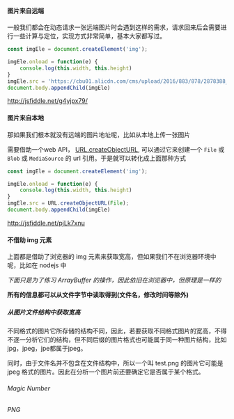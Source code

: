 
#### 图片来自远端

一般我们都会在动态请求一张远端图片时会遇到这样的需求，请求回来后会需要进行一些计算与定位，实现方式非常简单，基本大家都写过。

```javascript
const imgEle = document.createElement('img');

imgEle.onload = function(e) {
    console.log(this.width, this.height)
}
imgEle.src = 'https://cbu01.alicdn.com/cms/upload/2016/883/878/2878388_1073447813.png';
document.body.appendChild(imgEle)
```
http://jsfiddle.net/g4yjpx79/

#### 图片来自本地

那如果我们根本就没有远端的图片地址呢，比如从本地上传一张图片

需要借助一个web API， [URL.createObjectURL](https://developer.mozilla.org/en-US/docs/Web/API/URL/createObjectURL), 可以通过它来创建一个 `File` 或 `Blob` 或 `MediaSource` 的 url 引用。于是就可以转化成上面那种方式

```javascript
const imgEle = document.createElement('img');

imgEle.onload = function(e) {
    console.log(this.width, this.height)
}
imgEle.src = URL.createObjectURL(File);
document.body.appendChild(imgEle)
```
http://jsfiddle.net/pjLk7xnu

#### 不借助 img 元素
上面都是借助了浏览器的 img 元素来获取宽高，但如果我们不在浏览器环境中呢，比如在 nodejs 中

*下面只是为了练习 ArrayBuffer 的操作，因此依旧在浏览器中，但原理是一样的*

**所有的信息都可以从文件字节中读取得到(文件名，修改时间等除外)**

##### 从图片文件结构中获取宽高

不同格式的图片它所存储的结构不同，因此，若要获取不同格式图片的宽高，不得不逐一分析它们的结构，但不同后缀的图片格式也可能属于同一种图片结构，比如jpg，jpeg，jpe都属于jpeg。

同时，由于文件名并不包含在文件结构中，所以一个叫 test.png 的图片它可能是 jpeg 格式的图片。因此在分析一个图片前还要确定它是否属于某个格式。


###### Magic Number

###### PNG





